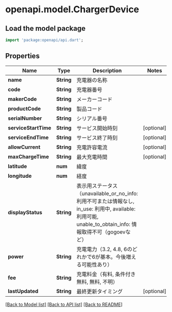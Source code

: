 # openapi.model.ChargerDevice

## Load the model package
```dart
import 'package:openapi/api.dart';
```

## Properties
Name | Type | Description | Notes
------------ | ------------- | ------------- | -------------
**name** | **String** | 充電器の名称 | 
**code** | **String** | 充電器番号 | 
**makerCode** | **String** | メーカーコード | 
**productCode** | **String** | 製品コード | 
**serialNumber** | **String** | シリアル番号 | 
**serviceStartTime** | **String** | サービス開始時刻 | [optional] 
**serviceEndTime** | **String** | サービス終了時刻 | [optional] 
**allowCurrent** | **String** | 充電許容電流 | [optional] 
**maxChargeTime** | **String** | 最大充電時間 | [optional] 
**latitude** | **num** | 緯度 | 
**longitude** | **num** | 経度 | 
**displayStatus** | **String** | 表示用ステータス（unavailable_or_no_info: 利用不可または情報なし, in_use: 利用中, available: 利用可能, unable_to_obtain_info: 情報取得不可（gogoevなど） | 
**power** | **String** | 充電電力（3.2, 4.8, 6のどれかで6が基本。今後増える可能性あり） | 
**fee** | **String** | 充電料金（有料, 条件付き無料, 無料, 不明） | 
**lastUpdated** | **String** | 最終更新タイミング | [optional] 

[[Back to Model list]](../README.md#documentation-for-models) [[Back to API list]](../README.md#documentation-for-api-endpoints) [[Back to README]](../README.md)


